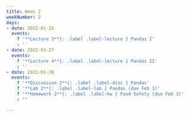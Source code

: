 ```yaml
---
title: Week 2
weekNumber: 2
days:
- date: 2022-01-25
  events:
    ? '**Lecture 3**{: .label .label-lecture } Pandas I'
    : ''
- date: 2022-01-27
  events:
    ? '**Lecture 4**{: .label .label-lecture } Pandas II'
    : ''
- date: 2021-01-28
  events:
    ? '**Discussion 2**{: .label .label-disc } Pandas'
    ? '**Lab 2**{: .label .label-lab } Pandas (due Feb 1)'
    ? '**Homework 2**{: .label .label-hw } Food Safety (due Feb 3)'
    : ""

---
```

